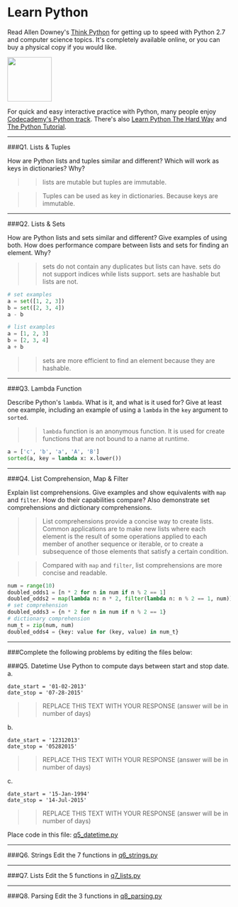 # Learn Python

Read Allen Downey's [Think Python](http://www.greenteapress.com/thinkpython/) for getting up to speed with Python 2.7 and computer science topics. It's completely available online, or you can buy a physical copy if you would like.

<a href="http://www.greenteapress.com/thinkpython/"><img src="img/think_python.png" style="width: 100px;" target="_blank"></a>

For quick and easy interactive practice with Python, many people enjoy [Codecademy's Python track](http://www.codecademy.com/en/tracks/python). There's also [Learn Python The Hard Way](http://learnpythonthehardway.org/book/) and [The Python Tutorial](https://docs.python.org/2/tutorial/).

---

###Q1. Lists &amp; Tuples

How are Python lists and tuples similar and different? Which will work as keys in dictionaries? Why?

>> lists are mutable but tuples are immutable.

>> Tuples can be used as key in dictionaries. Because keys are immutable.

---

###Q2. Lists &amp; Sets

How are Python lists and sets similar and different? Give examples of using both. How does performance compare between lists and sets for finding an element. Why?

>> sets do not contain any duplicates but lists can have. sets do not support indices while lists support. sets are hashable but lists are not.

```python
# set examples
a = set([1, 2, 3])
b = set([2, 3, 4])
a - b

# list examples
a = [1, 2, 3]
b = [2, 3, 4]
a + b
```
>> sets are more efficient to find an element because they are hashable.

---

###Q3. Lambda Function

Describe Python's `lambda`. What is it, and what is it used for? Give at least one example, including an example of using a `lambda` in the `key` argument to `sorted`.

>> `lambda` function is an anonymous function. It is used for create functions that are not bound to a name at runtime. 
```python
a = ['c', 'b', 'a', 'A', 'B']
sorted(a, key = lambda x: x.lower())
```


---

###Q4. List Comprehension, Map &amp; Filter

Explain list comprehensions. Give examples and show equivalents with `map` and `filter`. How do their capabilities compare? Also demonstrate set comprehensions and dictionary comprehensions.

>> List comprehensions provide a concise way to create lists. Common applications are to make new lists where each element is the result of some operations applied to each member of another sequence or iterable, or to create a subsequence of those elements that satisfy a certain condition.

>> Compared with `map` and `filter`, list comprehensions are more concise and readable.

```python
num = range(10)
doubled_odds1 = [n * 2 for n in num if n % 2 == 1]
doubled_odds2 = map(lambda n: n * 2, filter(lambda n: n % 2 == 1, num))
# set comprehension
doubled_odds3 = {n * 2 for n in num if n % 2 == 1}
# dictionary comprehension
num_t = zip(num, num)
doubled_odds4 = {key: value for (key, value) in num_t}
```


---

###Complete the following problems by editing the files below:

###Q5. Datetime
Use Python to compute days between start and stop date.   
a.  

```
date_start = '01-02-2013'    
date_stop = '07-28-2015'
```

>> REPLACE THIS TEXT WITH YOUR RESPONSE (answer will be in number of days)

b.  
```
date_start = '12312013'  
date_stop = '05282015'  
```

>> REPLACE THIS TEXT WITH YOUR RESPONSE (answer will be in number of days)

c.  
```
date_start = '15-Jan-1994'      
date_stop = '14-Jul-2015'  
```

>> REPLACE THIS TEXT WITH YOUR RESPONSE  (answer will be in number of days)

Place code in this file: [q5_datetime.py](python/q5_datetime.py)

---

###Q6. Strings
Edit the 7 functions in [q6_strings.py](python/q6_strings.py)

---

###Q7. Lists
Edit the 5 functions in [q7_lists.py](python/q7_lists.py)

---

###Q8. Parsing
Edit the 3 functions in [q8_parsing.py](python/q8_parsing.py)



 

